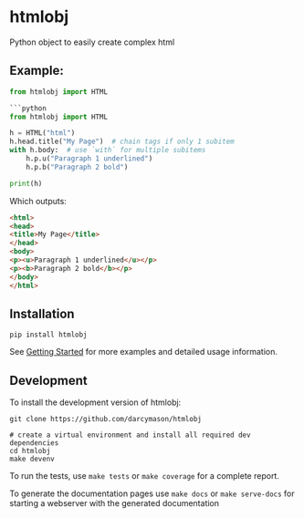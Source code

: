 htmlobj
=======

Python object to easily create complex html

## Example:

```python
from htmlobj import HTML

```python
from htmlobj import HTML

h = HTML("html")
h.head.title("My Page")  # chain tags if only 1 subitem
with h.body:  # use `with` for multiple subitems
    h.p.u("Paragraph 1 underlined")
    h.p.b("Paragraph 2 bold")

print(h)
```

Which outputs:

```html
<html>
<head>
<title>My Page</title>
</head>
<body>
<p><u>Paragraph 1 underlined</u></p>
<p><b>Paragraph 2 bold</b></p>
</body>
</html>
```

## Installation

```
pip install htmlobj
```

See [Getting Started](docs/getting_started.md) for more examples and detailed usage information.

## Development

To install the development version of htmlobj:

    git clone https://github.com/darcymason/htmlobj

    # create a virtual environment and install all required dev dependencies
    cd htmlobj
    make devenv

To run the tests, use `make tests` or `make coverage` for a complete report.

To generate the documentation pages use `make docs` or `make serve-docs` for
starting a webserver with the generated documentation
